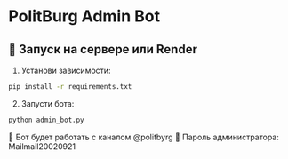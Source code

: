 # PolitBurg Admin Bot

## 🚀 Запуск на сервере или Render
1. Установи зависимости:
```bash
pip install -r requirements.txt
```

2. Запусти бота:
```bash
python admin_bot.py
```

📡 Бот будет работать с каналом @politbyrg
🔐 Пароль администратора: Mailmail20020921
